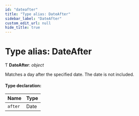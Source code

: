 ```yaml
---
id: "dateafter"
title: "Type alias: DateAfter"
sidebar_label: "DateAfter"
custom_edit_url: null
hide_title: true
---
```


# Type alias: DateAfter

Ƭ **DateAfter**: *object*

Matches a day after the specified date. The date is not included.

#### Type declaration:

Name | Type |
:------ | :------ |
`after` | Date |

